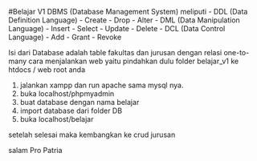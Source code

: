 #Belajar V1
DBMS (Database Management System) meliputi
	- DDL (Data Definition Language)
		- Create
		- Drop
		- Alter
	- DML (Data Manipulation Language)
		- Insert
		- Select
		- Update
		- Delete
	- DCL (Data Control Language)
		- Add
		- Grant
		- Revoke

Isi dari Database adalah table fakultas dan jurusan dengan relasi one-to-many
cara menjalankan web yaitu
pindahkan dulu folder belajar_v1 ke htdocs / web root anda
1. jalankan xampp dan run apache sama mysql nya.
2. buka localhost/phpmyadmin
3. buat database dengan nama belajar
4. import database dari folder DB
5. buka localhost/belajar

setelah selesai maka kembangkan ke crud jurusan

salam Pro Patria
